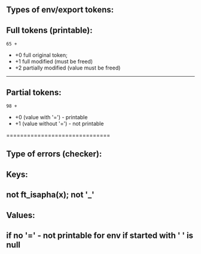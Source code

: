 Types of env/export tokens:
------------------------------
Full tokens (printable):
---------------
	65 + 
 - +0 full original token;
 - +1 full modified (must be freed)
 - +2 partially modified (value must be freed)
------------------------------
Partial tokens:
---------------
	98 + 
-	+0 (value with '=') - printable
-	+1 (value without '=') - not printable

==============================

Type of errors (checker):
--------------------------
Keys:
-------
not ft_isapha(x);
not '_'
--------------------------
Values:
-------
if no '=' - not printable for env
if started with ' ' is null
--------------------------
